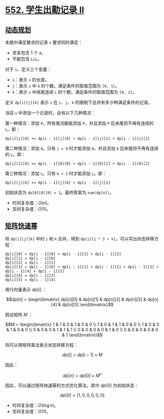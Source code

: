 # [552. 学生出勤记录 II](https://leetcode.cn/problems/student-attendance-record-ii/)

## [动态规划](./src/dynamic_programming.rs)

本题中满足要求的记录 `s` 要求同时满足：

-   至多包含 1 个 `A`。
-   不能包含 `LLL`。

对于 `s`，定义三个变量：

-   `i`：表示 `s` 的长度。
-   `j`：表示 `s` 中 `A` 的个数。满足条件的取值范围为 `[0, 1]`。
-   `k`：表示 `s` 中结尾连续 `L` 的个数。满足条件的取值范围为 `[0, 2]`。

定义 `dp[i][j][k]` 表示 `s` 在 `i`、`j`、`k` 的限制下总共有多少种满足条件的记录。

当往 `s` 中添加一个记录时，会有以下几种情况：

第一种情况：添加 `P`。所有情况都能添加 `P`，并且添加 `P` 后末尾将不再有连续的 `L`。即：

```
dp[i][j][0] += dp[i - 1][j][0] + dp[i - 1][j][1] + dp[i - 1][j][2]
```

第二种情况：添加 `A`。只有 `j = 0` 时才能添加 `A`，并且添加 `A` 后末尾将不再有连续的 `L`。即：

```
dp[i][1][0] += dp[i - 1][0][0] + dp[i - 1][0][1] + dp[i - 1][0][2]
```

第三种情况：添加 `L`。只有 `k < 2` 时才能添加 `L`。即：

```
dp[i][j][k] += dp[i - 1][j][0] + dp[i - 1][j][1]
```

初始状态为 `dp[0][0][0] = 1`。最终答案为 `sum(dp[n])`。

-   时间复杂度：$O(n)$。
-   空间复杂度：$O(1)$。

## [矩阵快速幂](./src/binary_exponentiation.rs)

将 `dp[i][j][k]` 中的 `j` 和 `k` 合并，得到 `dp[i][j * 3 + k]`。可以写出状态转移方程：

```
dp[i][0] = dp[i - 1][0] + dp[i - 1][1] + dp[i - 1][2]
dp[i][1] = dp[i - 1][0]
dp[i][2] = dp[i - 1][1]
dp[i][3] = dp[i - 1][0] + dp[i - 1][1] + dp[i - 1][2] + dp[i - 1][3] + dp[i - 1][4] + dp[i - 1][5]
dp[i][4] = dp[i - 1][3]
dp[i][5] = dp[i - 1][4]
```

用行向量表示 $dp[i]$ ：

```math
dp[n]
=
\begin{bmatrix}
dp[n][0] & dp[n][1] & dp[n][2] & dp[n][3] & dp[n][4] & dp[n][5]
\end{bmatrix}
```

假设矩阵 $M$ ：

```math
M
=
\begin{bmatrix}
1 & 1 & 0 & 1 & 0 & 0 \\
1 & 0 & 1 & 1 & 0 & 0 \\
1 & 0 & 0 & 1 & 0 & 0 \\
0 & 0 & 0 & 1 & 1 & 1 \\
0 & 0 & 0 & 0 & 1 & 0 \\
0 & 0 & 0 & 0 & 0 & 1
\end{bmatrix}
```

则可以用矩阵乘法表示状态转移方程：

```math
dp[i] = dp[i - 1] \times M
```

因此：

```math
dp[n] = dp[0] \times M^n
```

因此，可以通过矩阵快速幂的方式优化算法。其中 $dp[0]$ 为初始状态：

```math
dp[0] = [1, 0, 0, 0, 0, 0]
```

-   时间复杂度：$O(\log n)$。
-   空间复杂度：$O(1)$。

